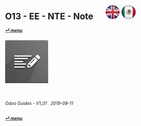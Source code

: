 # O13 - EE - NTE - Note &nbsp;&nbsp;&nbsp;&nbsp; [![en-uk](/doc/img/flg/en-uk-flg-btn-sml.png)](/en-uk/o13/ee/nte/en-uk-o13-ee-nte-guides.md) [ ![es-mx](/doc/img/flg/es-mx-flg-btn-sml.png)](/es-mx/o13/ee/nte/es-mx-o13-ee-nte-guides.md)
#### [_&#x23CE; menu_](/en-uk/o13/ee/en-uk-o13-ee-guides-menu.md "Back to EE menu")  
### ![nte](/doc/img/app/big/nte.png)
[ⱽ¹²³⁴⁵⁶⁷⁸⁹⁰⁻]: # (ⱽ¹²³⁴⁵⁶⁷⁸⁹⁰⁻)

<br>

###### Odoo Guides - V1_01 &nbsp; 2019-08-11  
**[_&#x23CE; menu_](/en-uk/o13/ee/en-uk-o13-ee-guides-menu.md)**  
